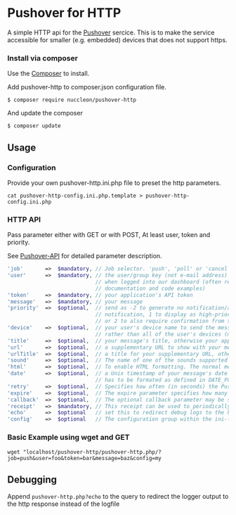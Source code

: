 # Pushover for HTTP

A simple HTTP api for the [Pushover](https://pushover.net) sercice.
This is to make the service accessible for smaller (e.g. embedded) devices that does not support https.

### Install via composer

Use the [Composer](https://getcomposer.org/) to install.

Add pushover-http to composer.json configuration file.
```
$ composer require nuccleon/pushover-http
```

And update the composer
```
$ composer update
```

## Usage

### Configuration
Provide your own pushover-http.ini.php file to preset the http parameters.
```
cat pushover-http-config.ini.php.template > pushover-http-config.ini.php
```

### HTTP API
Pass parameter either with GET or with POST, At least user, token and priority.

See [Pushover-API](https://pushover.net/api) for detailed parameter description.

```PHP
'job'       =>  $mandatory, // Job selector. 'push', 'poll' or 'cancel' allowed.
'user'      =>  $mandatory, // the user/group key (not e-mail address) of your user (or you), viewable
                            // when logged into our dashboard (often referred to as USER_KEY in our
                            // documentation and code examples)
'token'     =>  $mandatory, // your application's API token
'message'   =>  $mandatory, // your message
'priority'  =>  $optional,  // send as -2 to generate no notification/alert, -1 to always send as a quiet
                            // notification, 1 to display as high-priority and bypass the user's quiet hours,
                            // or 2 to also require confirmation from the user
'device'    =>  $optional,  // your user's device name to send the message directly to that device,
                            // rather than all of the user's devices (multiple devices may be separated by a comma)
'title'     =>  $optional,  // your message's title, otherwise your app's name is used
'url'       =>  $optional,  // a supplementary URL to show with your message
'urlTitle'  =>  $optional,  // a title for your supplementary URL, otherwise just the URL is shown
'sound'     =>  $optional,  // The name of one of the sounds supported by device clients to override the user's default sound choice
'html'      =>  $optional,  // To enable HTML formatting. The normal message content in your message parameter will then be displayed as HTML. 
'date'      =>  $optional,  // a Unix timestamp of your message's date and time to display to the user, rather than the time your message is received by our API
                            // has to be formated as defined in DATE_FORMAT
'retry'     =>  $optional,  // Specifies how often (in seconds) the Pushover servers will send the same notification to the user (EMERGENCY only, mandatory for EMERGENCY)
'expire'    =>  $optional,  // The expire parameter specifies how many seconds your notification will continue to be retried (EMERGENCY only, mandatory for EMERGENCY)
'callback'  =>  $optional,  // The optional callback parameter may be supplied with a publicly-accessible URL that our servers will send a request to when the user has acknowledged your notification.
'receipt'   =>  $mandatory, // This receipt can be used to periodically poll the receipts API to get the status of your notification
'echo'      =>  $optional   // set this to redirect debug logs to the http response (GET only)
'config'    =>  $optional   // The configuration group within the ini-file that should be used
```

### Basic Example using wget and GET
```
wget "localhost/pushover-http/pushover-http.php/?job=push&user=foo&token=bar&message=baz&config=my
```

## Debugging
Append ```pushover-http.php?echo``` to the query to redirect the logger output to the http response instead of the logfile
